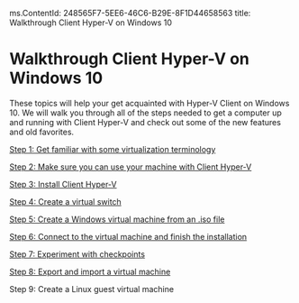 ms.ContentId: 248565F7-5EE6-46C6-B29E-8F1D44658563
title: Walkthrough Client Hyper-V on Windows 10
 
# Walkthrough Client Hyper-V on Windows 10 #
These topics will help your get acquainted with Hyper-V Client on Windows 10. We will walk you through all of the steps needed to get a computer up and running with Client Hyper-V and check out some of the new features and old favorites.

[Step 1: Get familiar with some virtualization terminology](step1.md)

[Step 2: Make sure you can use your machine with Client Hyper-V](step2.md)

[Step 3: Install Client Hyper-V](step3.md)

[Step 4: Create a virtual switch](step4.md) 

[Step 5: Create a Windows virtual machine from an .iso file](step5.md)

[Step 6: Connect to the virtual machine and finish the installation](step6.md)

[Step 7: Experiment with checkpoints](step7.md)

[Step 8: Export and import a virtual machine](step8.md)

Step 9: Create a Linux guest virtual machine

